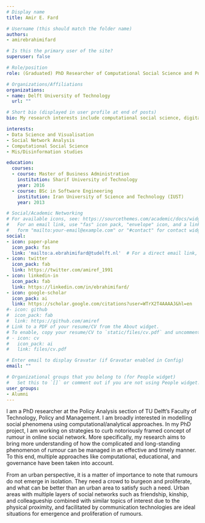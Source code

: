 ```yaml
---
# Display name
title: Amir E. Fard

# Username (this should match the folder name)
authors:
- amirebrahimifard

# Is this the primary user of the site?
superuser: false

# Role/position
role: (Graduated) PhD Researcher of Computational Social Science and Policy Analysis

# Organizations/Affiliations
organizations:
- name: Delft University of Technology
  url: ""

# Short bio (displayed in user profile at end of posts)
bio: My research interests include computational social science, digital mis/disinformation, and social network analysis.

interests:
- Data Science and Visualisation
- Social Network Analysis
- Computational Social Science
- Mis/Disinformation studies

education:
  courses:
  - course: Master of Business Administration
    institution: Sharif University of Technology
    year: 2016
  - course: BSc in Software Engineering
    institution: Iran University of Science and Technology (IUST)
    year: 2013

# Social/Academic Networking
# For available icons, see: https://sourcethemes.com/academic/docs/widgets/#icons
#   For an email link, use "fas" icon pack, "envelope" icon, and a link in the
#   form "mailto:your-email@example.com" or "#contact" for contact widget.
social:
- icon: paper-plane
  icon_pack: fas
  link: 'mailto:a.ebrahimifard@tudelft.nl'  # For a direct email link, use "mailto:test@example.org".
- icon: twitter
  icon_pack: fab
  link: https://twitter.com/amiref_1991
- icon: linkedin-in
  icon_pack: fab
  link: https://linkedin.com/in/ebrahimifard/
- icon: google-scholar
  icon_pack: ai
  link: https://scholar.google.com/citations?user=WTrX2T4AAAAJ&hl=en
#- icon: github
#  icon_pack: fab
#  link: https://github.com/amiref
# Link to a PDF of your resume/CV from the About widget.
# To enable, copy your resume/CV to `static/files/cv.pdf` and uncomment the lines below.
# - icon: cv
#   icon_pack: ai
#   link: files/cv.pdf

# Enter email to display Gravatar (if Gravatar enabled in Config)
email: ""

# Organizational groups that you belong to (for People widget)
#   Set this to `[]` or comment out if you are not using People widget.
user_groups:
- Alumni
---
```


I am a PhD researcher at the Policy Analysis section of TU Delft’s Faculty of Technology, Policy and Management. I am broadly interested in modelling social phenomena using computational/analytical approaches. In my PhD project, I am working on strategies to curb notoriously framed concept of rumour in online social network. More specifically, my research aims to bring more understanding of how the complicated and long-standing phenomenon of rumour can be managed in an effective and timely manner. To this end, multiple approaches like computational, educational, and governance have been taken into account.

From an urban perspective, it is a matter of importance to note that rumours do not emerge in isolation. They need a crowd to burgeon and proliferate, and what can be better than an urban area to satisfy such a need. Urban areas with multiple layers of social networks such as friendship, kinship, and colleagueship combined with similar topics of interest due to the physical proximity, and facilitated by communication technologies are ideal situations for emergence and proliferation of rumours.
